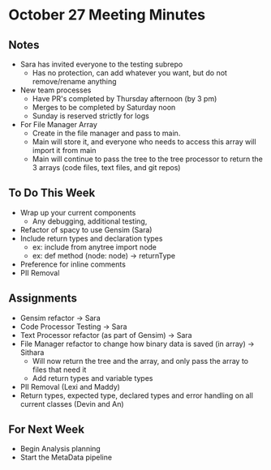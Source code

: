 # October 27 Meeting Minutes
## Notes
- Sara has invited everyone to the testing subrepo
  - Has no protection, can add whatever you want, but do not remove/rename anything
- New team processes
  - Have PR's completed by Thursday afternoon (by 3 pm)
  - Merges to be completed by Saturday noon
  - Sunday is reserved strictly for logs
- For File Manager Array
  - Create in the file manager and pass to main.
  - Main will store it, and everyone who needs to access this array will import it from main
  - Main will continue to pass the tree to the tree processor to return the 3 arrays (code files, text files, and git repos)

## To Do This Week
- Wrap up your current components
  - Any debugging, additional testing,    
- Refactor of spacy to use Gensim (Sara)
- Include return types and declaration types
  - ex: include from anytree import node
  - ex: def method (node: node) -> returnType
- Preference for inline comments
- PII Removal

## Assignments
- Gensim refactor -> Sara
- Code Processor Testing -> Sara
- Text Processor refactor (as part of Gensim) -> Sara
- File Manager refactor to change how binary data is saved (in array) -> Sithara
  - Will now return the tree and the array, and only pass the array to files that need it
  - Add return types and variable types
- PII Removal (Lexi and Maddy)
- Return types, expected type, declared types and error handling on all current classes (Devin and An)

## For Next Week
- Begin Analysis planning
- Start the MetaData pipeline
